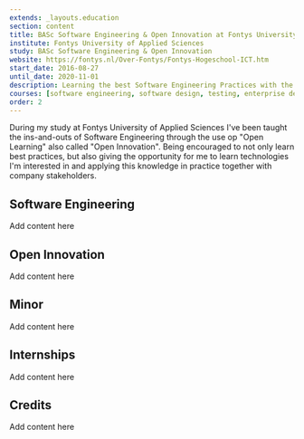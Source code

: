 ```yaml
---
extends: _layouts.education
section: content
title: BASc Software Engineering & Open Innovation at Fontys University
institute: Fontys University of Applied Sciences
study: BASc Software Engineering & Open Innovation
website: https://fontys.nl/Over-Fontys/Fontys-Hogeschool-ICT.htm
start_date: 2016-08-27
until_date: 2020-11-01
description: Learning the best Software Engineering Practices with the use of Open Learning Methods.
courses: [software engineering, software design, testing, enterprise development, SQL, Java, csharp, REST API, microservices, blockchain, artificial intelligence],
order: 2
---
```


During my study at Fontys University of Applied Sciences I've been taught the ins-and-outs of Software Engineering through the use op "Open Learning" also called "Open Innovation".
Being encouraged to not only learn best practices, but also giving the opportunity for me to learn technologies I'm interested in and applying this knowledge in practice together with company stakeholders.

## Software Engineering
Add content here

## Open Innovation
Add content here

## Minor
Add content here

## Internships
Add content here

## Credits
Add content here